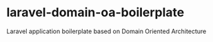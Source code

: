 # laravel-domain-oa-boilerplate
Laravel application boilerplate based on Domain Oriented Architecture
